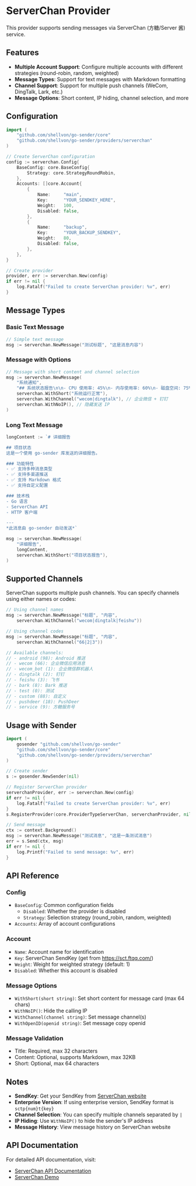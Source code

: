 # ServerChan Provider

This provider supports sending messages via ServerChan (方糖/Server 酱) service.

## Features

- **Multiple Account Support**: Configure multiple accounts with different strategies (round-robin, random, weighted)
- **Message Types**: Support for text messages with Markdown formatting
- **Channel Support**: Support for multiple push channels (WeCom, DingTalk, Lark, etc.)
- **Message Options**: Short content, IP hiding, channel selection, and more

## Configuration

```go
import (
    "github.com/shellvon/go-sender/core"
    "github.com/shellvon/go-sender/providers/serverchan"
)

// Create ServerChan configuration
config := serverchan.Config{
    BaseConfig: core.BaseConfig{
        Strategy: core.StrategyRoundRobin,
    },
    Accounts: []core.Account{
        {
            Name:     "main",
            Key:      "YOUR_SENDKEY_HERE",
            Weight:   100,
            Disabled: false,
        },
        {
            Name:     "backup",
            Key:      "YOUR_BACKUP_SENDKEY",
            Weight:   80,
            Disabled: false,
        },
    },
}

// Create provider
provider, err := serverchan.New(config)
if err != nil {
    log.Fatalf("Failed to create ServerChan provider: %v", err)
}
```

## Message Types

### Basic Text Message

```go
// Simple text message
msg := serverchan.NewMessage("测试标题", "这是消息内容")
```

### Message with Options

```go
// Message with short content and channel selection
msg := serverchan.NewMessage(
    "系统通知",
    "## 系统状态报告\n\n- CPU 使用率: 45%\n- 内存使用率: 60%\n- 磁盘空间: 75%\n\n**状态**: 正常",
    serverchan.WithShort("系统运行正常"),
    serverchan.WithChannel("wecom|dingtalk"), // 企业微信 + 钉钉
    serverchan.WithNoIP(), // 隐藏发送 IP
)
```

### Long Text Message

```go
longContent := `# 详细报告

## 项目状态
这是一个使用 go-sender 库发送的详细报告。

### 功能特性
- ✅ 支持多种消息类型
- ✅ 支持多渠道推送
- ✅ 支持 Markdown 格式
- ✅ 支持自定义配置

### 技术栈
- Go 语言
- ServerChan API
- HTTP 客户端

---
*此消息由 go-sender 自动发送*`

msg := serverchan.NewMessage(
    "详细报告",
    longContent,
    serverchan.WithShort("项目状态报告"),
)
```

## Supported Channels

ServerChan supports multiple push channels. You can specify channels using either names or codes:

```go
// Using channel names
msg := serverchan.NewMessage("标题", "内容",
    serverchan.WithChannel("wecom|dingtalk|feishu"))

// Using channel codes
msg := serverchan.NewMessage("标题", "内容",
    serverchan.WithChannel("66|2|3"))

// Available channels:
// - android (98): Android 推送
// - wecom (66): 企业微信应用消息
// - wecom_bot (1): 企业微信群机器人
// - dingtalk (2): 钉钉
// - feishu (3): 飞书
// - bark (8): Bark 推送
// - test (0): 测试
// - custom (88): 自定义
// - pushdeer (18): PushDeer
// - service (9): 方糖服务号
```

## Usage with Sender

```go
import (
    gosender "github.com/shellvon/go-sender"
    "github.com/shellvon/go-sender/core"
    "github.com/shellvon/go-sender/providers/serverchan"
)

// Create sender
s := gosender.NewSender(nil)

// Register ServerChan provider
serverchanProvider, err := serverchan.New(config)
if err != nil {
    log.Fatalf("Failed to create ServerChan provider: %v", err)
}
s.RegisterProvider(core.ProviderTypeServerChan, serverchanProvider, nil)

// Send message
ctx := context.Background()
msg := serverchan.NewMessage("测试消息", "这是一条测试消息")
err = s.Send(ctx, msg)
if err != nil {
    log.Printf("Failed to send message: %v", err)
}
```

## API Reference

### Config

- `BaseConfig`: Common configuration fields
  - `Disabled`: Whether the provider is disabled
  - `Strategy`: Selection strategy (round_robin, random, weighted)
- `Accounts`: Array of account configurations

### Account

- `Name`: Account name for identification
- `Key`: ServerChan SendKey (get from https://sct.ftqq.com/)
- `Weight`: Weight for weighted strategy (default: 1)
- `Disabled`: Whether this account is disabled

### Message Options

- `WithShort(short string)`: Set short content for message card (max 64 chars)
- `WithNoIP()`: Hide the calling IP
- `WithChannel(channel string)`: Set message channel(s)
- `WithOpenID(openid string)`: Set message copy openid

### Message Validation

- Title: Required, max 32 characters
- Content: Optional, supports Markdown, max 32KB
- Short: Optional, max 64 characters

## Notes

- **SendKey**: Get your SendKey from [ServerChan website](https://sct.ftqq.com/)
- **Enterprise Version**: If using enterprise version, SendKey format is `sctp{num}t{key}`
- **Channel Selection**: You can specify multiple channels separated by `|`
- **IP Hiding**: Use `WithNoIP()` to hide the sender's IP address
- **Message History**: View message history on ServerChan website

## API Documentation

For detailed API documentation, visit:

- [ServerChan API Documentation](https://sct.ftqq.com/)
- [ServerChan Demo](https://github.com/easychen/serverchan-demo)
